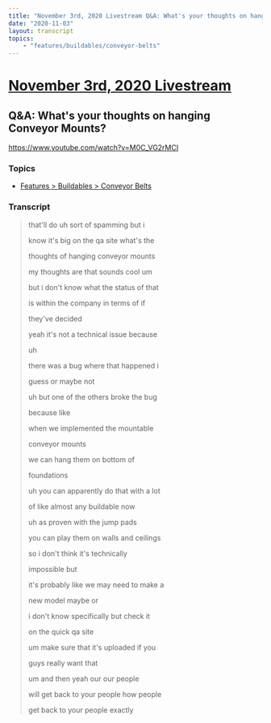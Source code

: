 ```yaml
---
title: "November 3rd, 2020 Livestream Q&A: What's your thoughts on hanging Conveyor Mounts?"
date: "2020-11-03"
layout: transcript
topics:
    - "features/buildables/conveyor-belts"
---
```

# [November 3rd, 2020 Livestream](../2020-11-03.md)
## Q&A: What's your thoughts on hanging Conveyor Mounts?
https://www.youtube.com/watch?v=M0C_VG2rMCI

### Topics
* [Features > Buildables > Conveyor Belts](../topics/features/buildables/conveyor-belts.md)

### Transcript

> that'll do uh sort of spamming but i
>
> know it's big on the qa site what's the
>
> thoughts of hanging conveyor mounts
>
> my thoughts are that sounds cool um
>
> but i don't know what the status of that
>
> is within the company in terms of if
>
> they've decided
>
> yeah it's not a technical issue because
>
> uh
>
> there was a bug where that happened i
>
> guess or maybe not
>
> uh but one of the others broke the bug
>
> because like
>
> when we implemented the mountable
>
> conveyor mounts
>
> we can hang them on bottom of
>
> foundations
>
> uh you can apparently do that with a lot
>
> of like almost any buildable now
>
> uh as proven with the jump pads
>
> you can play them on walls and ceilings
>
> so i don't think it's technically
>
> impossible but
>
> it's probably like we may need to make a
>
> new model maybe or
>
> i don't know specifically but check it
>
> on the quick qa site
>
> um make sure that it's uploaded if you
>
> guys really want that
>
> um and then yeah our our people
>
> will get back to your people how people
>
> get back to your people exactly
>

